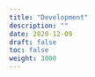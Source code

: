 ```yaml
---
title: "Development"
description: ""
date: 2020-12-09
draft: false
toc: false
weight: 3000
---
```



